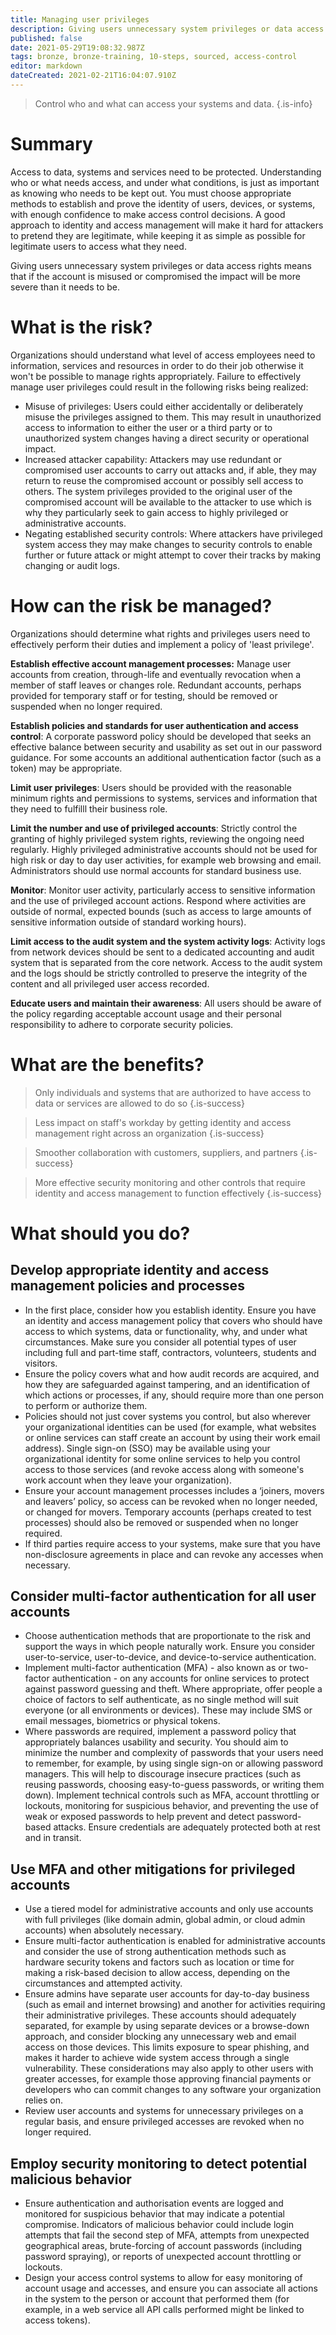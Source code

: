 ```yaml
---
title: Managing user privileges
description: Giving users unnecessary system privileges or data access rights means that if the account is misused or compromised the impact will be more severe than it needs to be.
published: false
date: 2021-05-29T19:08:32.987Z
tags: bronze, bronze-training, 10-steps, sourced, access-control
editor: markdown
dateCreated: 2021-02-21T16:04:07.910Z
---
```


> Control who and what can access your systems and data.
{.is-info}


# Summary 
Access to data, systems and services need to be protected. Understanding who or what needs access, and under what conditions, is just as important as knowing who needs to be kept out. You must choose appropriate methods to establish and prove the identity of users, devices, or systems, with enough confidence to make access control decisions. A good approach to identity and access management will make it hard for attackers to pretend they are legitimate, while keeping it as simple as possible for legitimate users to access what they need.

Giving users unnecessary system privileges or data access rights means that if the account is misused or compromised the impact will be more severe than it needs to be.

# What is the risk?
Organizations should understand what level of access employees need to information, services and resources in order to do their job otherwise it won't be possible to manage rights appropriately. Failure to effectively manage user privileges could result in the following risks being realized:

- Misuse of privileges: Users could either accidentally or deliberately misuse the privileges assigned to them. This may result in unauthorized access to information to either the user or a third party or to unauthorized system changes having a direct security or operational impact.
- Increased attacker capability: Attackers may use redundant or compromised user accounts to carry out attacks and, if able, they may return to reuse the compromised account or possibly sell access to others. The system privileges provided to the original user of the compromised account will be available to the attacker to use which is why they particularly seek to gain access to highly privileged or administrative accounts.
- Negating established security controls: Where attackers have privileged system access they may make changes to security controls to enable further or future attack or might attempt to cover their tracks by making changing or audit logs.

# How can the risk be managed?
Organizations should determine what rights and privileges users need to effectively perform their duties and implement a policy of 'least privilege'.

**Establish effective account management processes:** Manage user accounts from creation, through-life and eventually revocation when a member of staff leaves or changes role. Redundant accounts, perhaps provided for temporary staff or for testing, should be removed or suspended when no longer required.

**Establish policies and standards for user authentication and access control**: A corporate password policy should be developed that seeks an effective balance between security and usability as set out in our password guidance. For some accounts an additional authentication factor (such as a token) may be appropriate.

**Limit user privileges**: Users should be provided with the reasonable minimum rights and permissions to systems, services and information that they need to fulfilll their business role.

**Limit the number and use of privileged accounts**: Strictly control the granting of highly privileged system rights, reviewing the ongoing need regularly. Highly privileged administrative accounts should not be used for high risk or day to day user activities, for example web browsing and email. Administrators should use normal accounts for standard business use.

**Monitor**: Monitor user activity, particularly access to sensitive information and the use of privileged account actions. Respond where activities are outside of normal, expected bounds (such as access to large amounts of sensitive information outside of standard working hours).

**Limit access to the audit system and the system activity logs**: Activity logs from network devices should be sent to a dedicated accounting and audit system that is separated from the core network. Access to the audit system and the logs should be strictly controlled to preserve the integrity of the content and all privileged user access recorded.

**Educate users and maintain their awareness**: All users should be aware of the policy regarding acceptable account usage and their personal responsibility to adhere to corporate security policies.

# What are the benefits?

> Only individuals and systems that are authorized to have access to data or services are allowed to do so
{.is-success}

> Less impact on staff's workday by getting identity and access management right across an organization
{.is-success}

> Smoother collaboration with customers, suppliers, and partners
{.is-success}

> More effective security monitoring and other controls that require identity and access management to function effectively
{.is-success}

# What should you do?
## Develop appropriate identity and access management policies and processes
- In the first place, consider how you establish identity. Ensure you have an identity and access management policy that covers who should have access to which systems, data or functionality, why, and under what circumstances. Make sure you consider all potential types of user including full and part-time staff, contractors, volunteers, students and visitors.
- Ensure the policy covers what and how audit records are acquired, and how they are safeguarded against tampering, and an identification of which actions or processes, if any, should require more than one person to perform or authorize them.
- Policies should not just cover systems you control, but also wherever your organizational identities can be used (for example, what websites or online services can staff create an account by using their work email address). Single sign-on (SSO) may be available using your organizational identity for some online services to help you control access to those services (and revoke access along with someone's work account when they leave your organization).
- Ensure your account management processes includes a ‘joiners, movers and leavers’ policy, so access can be revoked when no longer needed, or changed for movers. Temporary accounts (perhaps created to test processes) should also be removed or suspended when no longer required.
- If third parties require access to your systems, make sure that you have non-disclosure agreements in place and can revoke any accesses when necessary.

## Consider multi-factor authentication for all user accounts
- Choose authentication methods that are proportionate to the risk and support the ways in which people naturally work. Ensure you consider user-to-service, user-to-device, and device-to-service authentication.
- Implement multi-factor authentication (MFA) - also known as or two-factor authentication - on any accounts for online services to protect against password guessing and theft. Where appropriate, offer people a choice of factors to self authenticate, as no single method will suit everyone (or all environments or devices). These may include SMS or email messages, biometrics or physical tokens.
- Where passwords are required, implement a password policy that appropriately balances usability and security. You should aim to minimize the number and complexity of passwords that your users need to remember, for example, by using single sign-on or allowing password managers. This will help to discourage insecure practices (such as reusing passwords, choosing easy-to-guess passwords, or writing them down). Implement technical controls such as MFA, account throttling or lockouts, monitoring for suspicious behavior, and preventing the use of weak or exposed passwords to help prevent and detect password-based attacks.
Ensure credentials are adequately protected both at rest and in transit.

## Use MFA and other mitigations for privileged accounts
- Use a tiered model for administrative accounts and only use accounts with full privileges (like domain admin, global admin, or cloud admin accounts) when absolutely necessary.
- Ensure multi-factor authentication is enabled for administrative accounts and consider the use of strong authentication methods such as hardware security tokens and factors such as location or time for making a risk-based decision to allow access, depending on the circumstances and attempted activity.
- Ensure admins have separate user accounts for day-to-day business (such as email and internet browsing) and another for activities requiring their administrative privileges. These accounts should adequately separated, for example by using separate devices or a browse-down approach, and consider blocking any unnecessary web and email access on those devices. This limits exposure to spear phishing, and makes it harder to achieve wide system access through a single vulnerability. These considerations may also apply to other users with greater accesses, for example those approving financial payments or developers who can commit changes to any software your organization relies on.
- Review user accounts and systems for unnecessary privileges on a regular basis, and ensure privileged accesses are revoked when no longer required.

## Employ security monitoring to detect potential malicious behavior
- Ensure authentication and authorisation events are logged and monitored for suspicious behavior that may indicate a potential compromise. Indicators of malicious behavior could include login attempts that fail the second step of MFA, attempts from unexpected geographical areas, brute-forcing of account passwords (including password spraying), or reports of unexpected account throttling or lockouts.
- Design your access control systems to allow for easy monitoring of account usage and accesses, and ensure you can associate all actions in the system to the person or account that performed them (for example, in a web service all API calls performed might be linked to access tokens).

